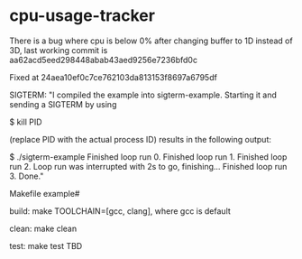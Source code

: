 # cpu-usage-tracker

There is a bug where cpu is below 0% after changing buffer to 1D instead of 3D, last working commit is aa62acd5eed298448abab43aed9256e7236bfd0c

Fixed at 24aea10ef0c7ce762103da813153f8697a6795df



SIGTERM:
"I compiled the example into sigterm-example. Starting it and sending a SIGTERM by using

$ kill PID

(replace PID with the actual process ID) results in the following output:

$ ./sigterm-example
Finished loop run 0.
Finished loop run 1.
Finished loop run 2.
Loop run was interrupted with 2s to go, finishing...
Finished loop run 3.
Done."




Makefile example#

build:
    make TOOLCHAIN=[gcc, clang], where gcc is default

clean:
    make clean

test:
    make test
    TBD


